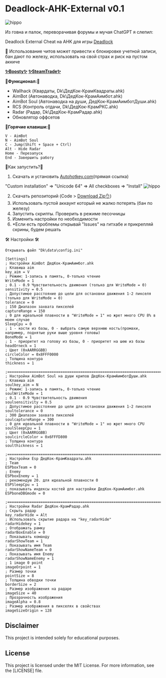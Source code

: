 # Deadlock-AHK-External v0.1

![hippo](https://i.imgur.com/JtLVIKz.jpeg)

Из говна и палок, переворачивая форумы и мучая ChatGPT я слепил:

Deadlock External Cheat на AHK для игры [Deadlock](https://store.steampowered.com/app/1422450/Deadlock/)

🙏 Использование читов может привести к блокировке учетной записи, бан дают по железу, использовать на свой страх и риск на пустом аккиче

[__✨Boosty✨__](https://boosty.to/kramar1337)
[__✨SteamTrade✨__](https://steamcommunity.com/tradeoffer/new/?partner=176456946&token=QbYR9jmE)

__🚀Функционал:🚀__

- Wallhack (Квардаты, Dk\ДедКок-КрамКвадраты.ahk)
- AimBot (Автонаводка, Dk\ДедКок-КрамАимбот.ahk)
- AimBot Soul (Автонаводка на души, ДедКок-КрамАимботДуши.ahk)
- RCS (Контроль отдачи, Dk\ДедКок-КрамРКС.ahk)
- Radar (Радар, Dk\ДедКок-КрамРадар.ahk)
- Обновлятор оффсетов

:musical_keyboard:__Горячие клавиши:__:musical_keyboard:
```
V - AimBot
N - AimBot Soul
C - Jump(Shift + Space + Ctrl)
Alt - Hide Radar
Home - Перезапуск
End - Завершить работу
```

:memo:Как запустить?:memo:

1. Скачать и установить [Autohotkey.com](https://www.autohotkey.com/download/ahk-install.exe)(прямая ссылка)

"Custom installation" => "Unicode 64" => All checkboxes => "Install"
![hippo](https://media.giphy.com/media/LerrohpjasApOHH9G1/giphy.gif)

2. Скачать репозиторий (Code > [Download Zip👌](https://github.com/Kramar1337/Deadlock-AHK-External/archive/main.zip))
3. Использовать пустой аккаунт который не жалко потерять (бан по железу)
4. Запустить скрипты. Проверить в режиме песочницы
5. Изменить настройки по необходимости
6. *Если есть проблемы открывай "Issues" на гитхабе и прикрепляй скрины, будем решать

🛠️ Настройки 🛠️ 
```
Открывать файл "Dk\data\config.ini"

[Settings]
; Настройки AimBot ДедКок-КрамАимбот.ahk
; Клавиша aim
key_aim = V
; Режим: 1-запись в память, 0-только чтение
WriteMode = 1
; 0.1 - 0.9	Чувствительность движения (только для WriteMode = 0)
sensitivity = 0.5
; Допустимое расстояние до цели для остановки движения 1-2 пикселя (только для WriteMode = 0)
tolerance = 0
; 150 Диапазон захвата пикселей
captureRange = 150
; 0 для идеальной плавности в "WriteMode = 1" но жрет много CPU 8% в моем случае
SleepCpu = 0
; 1 - кости из базы, 0 - выбрать самую верхнюю кость(промахи, например, поднятые руки выше уровня головы)
BoneMode = 1
; 1 - приоритет на голову из базы, 0 - приоритет на шею из базы
headOrneck = 1
; Цвет (0xAARRGGBB)
circleColor = 0x8FFF0000
; Толщина контура
thickness = 1

;===============================================================================
; Настройки AimBot Soul на души крипов ДедКок-КрамАимботДуши.ahk
; Клавиша aim
soulkey_aim = N
; Режим: 1-запись в память, 0-только чтение
soulWriteMode = 1
; 0.1 - 0.9	Чувствительность движения
soulsensitivity = 0.5
; Допустимое расстояние до цели для остановки движения 1-2 пикселя
soultolerance = 0
; 300 Диапазон захвата пикселей
soulcaptureRange = 300
; 0 для идеальной плавности в "WriteMode = 1" но жрет много CPU
soulSleepCpu = 1
; Цвет (0xAARRGGBB)
soulcircleColor = 0x6FFFD800
; Толщина контура
soulthickness = 1

;===============================================================================
; Настройки Esp ДедКок-КрамКвадраты.ahk
; Team
ESPboxTeam = 0
; Enemy
ESPboxEnemy = 1
; рекомендую 20. для идеальной плавности 0
ESPSleepCpu = 1
; показывать индексы костей для настройки ДедКок-КрамАимбот.ahk
ESPboneDBGmode = 0 	

;===============================================================================
; Настройки Radar ДедКок-КрамРадар.ahk
; Скрыть радар
key_radarHide = Alt
; Использовать скрытие радара на "key_radarHide"
radarHidekey = 1
; Отображать рамку
radarBoxEnable = 0
; Показывать команду
radarShowTeam = 1
; Показывать имя Team
radarShowNameTeam = 0
; Показывать имя Enemy
radarShowNameEnemy = 1
; 1 image 0 point
imageOrpoint = 1
; Размер точки
pointSize = 8
; Толщина обводки точки
borderSize = 2
; Размер изображения на радаре	
imageSize = 40
; Прозрачность изображения	
imageAlpha = 0.8
; Размер изображения в пикселях в свойствах	
imageSizeOrigin = 128
```

## Disclaimer 
This project is intended solely for educational purposes. 

## License

This project is licensed under the MIT License. For more information, see the [LICENSE] file.
